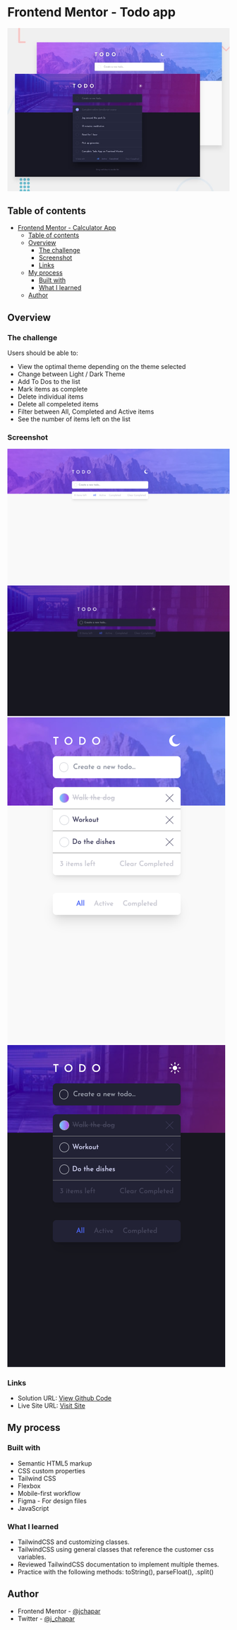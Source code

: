 # Frontend Mentor - Todo app

![Design preview for the Todo app coding challenge](./design/desktop-preview.jpg)

## Table of contents

- [Frontend Mentor - Calculator App](#)
  - [Table of contents](#table-of-contents)
  - [Overview](#overview)
    - [The challenge](#the-challenge)
    - [Screenshot](#screenshot)
    - [Links](#links)
  - [My process](#my-process)
    - [Built with](#built-with)
    - [What I learned](#what-i-learned)
  - [Author](#author)

## Overview

### The challenge

Users should be able to:

- View the optimal theme depending on the theme selected
- Change between Light / Dark Theme
- Add To Dos to the list
- Mark items as complete
- Delete individual items
- Delete all compeleted items
- Filter between All, Completed and Active items
- See the number of items left on the list

### Screenshot

![](./desktop.png)
![](./desktop-dark-theme.png)
![](./mobile.png)
![](./mobile-dark-theme.png)

### Links

- Solution URL: [View Github Code](https://github.com/jchapar/ToDo_FEM)
- Live Site URL: [Visit Site](https://jchapar.github.io/ToDo_FEM)

## My process

### Built with

- Semantic HTML5 markup
- CSS custom properties
- Tailwind CSS
- Flexbox
- Mobile-first workflow
- Figma - For design files
- JavaScript

### What I learned

- TailwindCSS and customizing classes.
- TailwindCSS using general classes that reference the customer css variables.
- Reviewed TailwindCSS documentation to implement multiple themes.
- Practice with the following methods: toString(), parseFloat(), .split()

## Author

- Frontend Mentor - [@jchapar](https://www.frontendmentor.io/profile/jchapar)
- Twitter - [@j_chapar](https://www.twitter.com/j_chapar)
